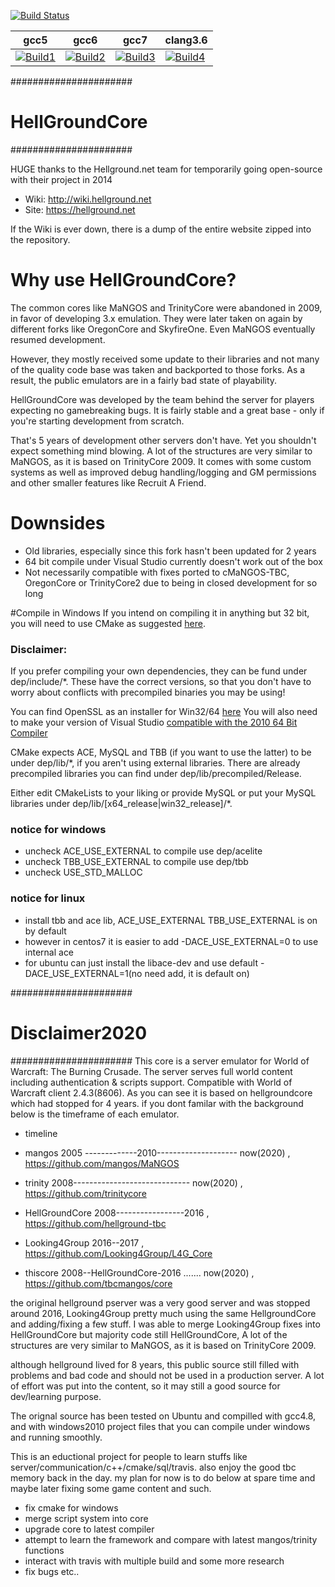 [![Build Status](https://travis-ci.com/tbcmangos/core.svg?branch=master)](https://travis-ci.com/tbcmangos/core)

| gcc5              | gcc6              | gcc7              | clang3.6          |
|-------------------|-------------------|-------------------|-------------------|
| [![Build1][1]][6] | [![Build2][2]][6] | [![Build3][3]][6] | [![Build4][4]][6] |

[1]: https://travis-matrix-badges.herokuapp.com/repos/tbcmangos/core/branches/master/1?use_travis_com=true
[2]: https://travis-matrix-badges.herokuapp.com/repos/tbcmangos/core/branches/master/2?use_travis_com=true
[3]: https://travis-matrix-badges.herokuapp.com/repos/tbcmangos/core/branches/master/3?use_travis_com=true
[4]: https://travis-matrix-badges.herokuapp.com/repos/tbcmangos/core/branches/master/4?use_travis_com=true

[6]: https://travis-ci.com/github/tbcmangos/core

######################
#   HellGroundCore   #
######################

HUGE thanks to the Hellground.net team for temporarily going open-source with their project in 2014
* Wiki: http://wiki.hellground.net
* Site: https://hellground.net

If the Wiki is ever down, there is a dump of the entire website zipped into the repository.

# Why use HellGroundCore?
The common cores like MaNGOS and TrinityCore were abandoned in 2009, in favor of developing 3.x emulation.
They were later taken on again by different forks like OregonCore and SkyfireOne. Even MaNGOS eventually resumed development.

However, they mostly received some update to their libraries and not many of the quality code base was taken and backported to those forks.
As a result, the public emulators are in a fairly bad state of playability. 

HellGroundCore was developed by the team behind the server for players expecting no gamebreaking bugs. It is fairly stable and a great base - only if you're starting development from scratch.

That's 5 years of development other servers don't have. Yet you shouldn't expect something mind blowing. A lot of the structures are very similar to MaNGOS, as it is based on TrinityCore 2009.
It comes with some custom systems as well as improved debug handling/logging and GM permissions and other smaller features like Recruit A Friend.

# Downsides
* Old libraries, especially since this fork hasn't been updated for 2 years
* 64 bit compile under Visual Studio currently doesn't work out of the box
* Not necessarily compatible with fixes ported to cMaNGOS-TBC, OregonCore or TrinityCore2 due to being in closed development for so long


#Compile in Windows
If you intend on compiling it in anything but 32 bit, you will need to use CMake as suggested [here](http://wiki.hellground.net/index.php/Building_under_Windows).

### Disclaimer:
If you prefer compiling your own dependencies, they can be fund under dep/include/*. These have the correct versions, so that you don't have to worry about conflicts with precompiled binaries you may be using!

You can find OpenSSL as an installer for Win32/64 [here](https://slproweb.com/products/Win32OpenSSL.html)
You will also need to make your version of Visual Studio [compatible with the 2010 64 Bit Compiler](http://stackoverflow.com/questions/1865069/how-to-compile-a-64-bit-application-using-visual-c-2010-express)

CMake expects ACE, MySQL and TBB (if you want to use the latter) to be under dep/lib/*, if you aren't using external libraries. 
There are already precompiled libraries you can find under dep/lib/precompiled/Release.

Either edit CMakeLists to your liking or provide MySQL or put your MySQL libraries under dep/lib/[x64_release|win32_release]/*.

### notice for windows
- uncheck ACE_USE_EXTERNAL to compile use dep/acelite
- uncheck TBB_USE_EXTERNAL to compile use dep/tbb
- uncheck USE_STD_MALLOC

### notice for linux
- install tbb and ace lib, ACE_USE_EXTERNAL TBB_USE_EXTERNAL is on by default
- however in centos7 it is easier to add -DACE_USE_EXTERNAL=0 to use internal ace
- for ubuntu can just install the libace-dev and use default -DACE_USE_EXTERNAL=1(no need add, it is default on)

######################
#   Disclaimer2020   #
######################
This core is a server emulator for World of Warcraft: The Burning Crusade. The server serves full world content including authentication & scripts support. Compatible with World of Warcraft client 2.4.3(8606).
As you can see it is based on hellgroundcore which had stopped for 4 years. if you dont familar with the background below is the timeframe of each emulator.

* timeline 
* mangos         2005 -------------2010-------------------- now(2020)    , https://github.com/mangos/MaNGOS
* trinity                 2008----------------------------- now(2020)    , https://github.com/trinitycore
* HellGroundCore          2008-----------------2016                      , https://github.com/hellground-tbc
* Looking4Group                                2016--2017                , https://github.com/Looking4Group/L4G_Core

* thiscore                2008--HellGroundCore-2016 ....... now(2020)    , https://github.com/tbcmangos/core  

the original hellground pserver was a very good server and was stopped around 2016, Looking4Group pretty much using the same HellgroundCore and adding/fixing a few stuff. 
I was able to merge Looking4Group fixes into HellGroundCore but majority code still HellGroundCore, A lot of the structures are very similar to MaNGOS, as it is based on TrinityCore 2009.

although hellground lived for 8 years, this public source still filled with problems and bad code and should not be used in a production server.
A lot of effort was put into the content, so it may still a good source for dev/learning purpose.

The orignal source has been tested on Ubuntu and compilled with gcc4.8, and with windows2010 project files that you can compile under windows and running smoothly. 

This is an eductional project for people to learn stuffs like server/communication/c++/cmake/sql/travis. also enjoy the good tbc memory back in the day.
my plan for now is to do below at spare time and maybe later fixing some game content and such.

* fix cmake for windows
* merge script system into core
* upgrade core to latest compiler
* attempt to learn the framework and compare with latest mangos/trinity functions
* interact with travis with multiple build and some more research
* fix bugs etc..
